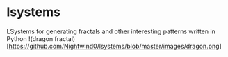 # lsystems
LSystems for generating fractals and other interesting patterns written in Python
!(dragon fractal)[https://github.com/Nightwind0/lsystems/blob/master/images/dragon.png]
